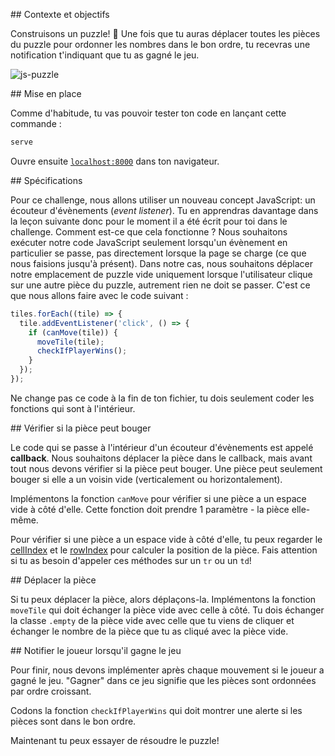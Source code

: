 ## Contexte et objectifs

Construisons un puzzle! 🧩
Une fois que tu auras déplacer toutes les pièces du puzzle pour ordonner les nombres dans le bon ordre, tu recevras une notification t'indiquant que tu as gagné le jeu.

![js-puzzle](https://raw.githubusercontent.com/lewagon/fullstack-images/master/frontend/js_puzzle.gif)

## Mise en place

Comme d'habitude, tu vas pouvoir tester ton code en lançant cette commande :

```bash
serve
```

Ouvre ensuite [`localhost:8000`](http://localhost:8000) dans ton navigateur.

## Spécifications

Pour ce challenge, nous allons utiliser un nouveau concept JavaScript: un écouteur d'évènements (*event listener*). Tu en apprendras davantage dans la leçon suivante donc pour le moment il a été écrit pour toi dans le challenge.
Comment est-ce que cela fonctionne ? Nous souhaitons exécuter notre code JavaScript seulement lorsqu'un évènement en particulier se passe, pas directement lorsque la page se charge (ce que nous faisions jusqu'à présent). Dans notre cas, nous souhaitons déplacer notre emplacement de puzzle vide uniquement lorsque l'utilisateur clique sur une autre pièce du puzzle, autrement rien ne doit se passer. C'est ce que nous allons faire avec le code suivant :

```js
tiles.forEach((tile) => {
  tile.addEventListener('click', () => {
    if (canMove(tile)) {
      moveTile(tile);
      checkIfPlayerWins();
    }
  });
});
```

Ne change pas ce code à la fin de ton fichier, tu dois seulement coder les fonctions qui sont à l'intérieur.

## Vérifier si la pièce peut bouger

Le code qui se passe à l'intérieur d'un écouteur d'évènements est appelé **callback**.
Nous souhaitons déplacer la pièce dans le callback, mais avant tout nous devons vérifier si la pièce peut bouger. Une pièce peut seulement bouger si elle a un voisin vide (verticalement ou horizontalement).

Implémentons la fonction `canMove` pour vérifier si une pièce a un espace vide à côté d'elle.
Cette fonction doit prendre 1 paramètre - la pièce elle-même.

Pour vérifier si une pièce a un espace vide à côté d'elle, tu peux regarder le [cellIndex](http://help.dottoro.com/ljputote.php) et le [rowIndex](https://developer.mozilla.org/en-US/docs/Web/API/HTMLTableRowElement/rowIndex) pour calculer la position de la pièce.
Fais attention si tu as besoin d'appeler ces méthodes sur un `tr` ou un `td`!

## Déplacer la pièce

Si tu peux déplacer la pièce, alors déplaçons-la. Implémentons la fonction `moveTile` qui doit échanger la pièce vide avec celle à côté. Tu dois échanger la classe `.empty` de la pièce vide avec celle que tu viens de cliquer et échanger le nombre de la pièce que tu as cliqué avec la pièce vide.

## Notifier le joueur lorsqu'il gagne le jeu

Pour finir, nous devons implémenter après chaque mouvement si le joueur a gagné le jeu. "Gagner" dans ce jeu signifie que les pièces sont ordonnées par ordre croissant.

Codons la fonction `checkIfPlayerWins` qui doit montrer une alerte si les pièces sont dans le bon ordre.

Maintenant tu peux essayer de résoudre le puzzle!

